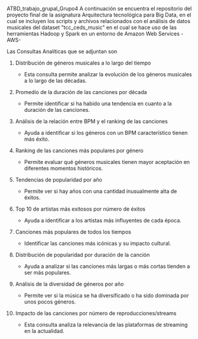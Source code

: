 ATBD_trabajo_grupal_Grupo4
A continuación se encuentra el repositorio del proyecto final de la asignatura Arquitectura tecnológica para Big Data, en el cual se incluyen los scripts y archivos relacionados con el análisis de datos musicales del dataset "tcc_ceds_music" en el cual se hace uso de las herramientas Hadoop y Spark en un entorno de Amazon Web Services -AWS-

Las Consultas Analíticas que se adjuntan son 

1. Distribución de géneros musicales a lo largo del tiempo
   - Esta consulta permite analizar la evolución de los géneros musicales a lo largo de las décadas.

2. Promedio de la duración de las canciones por década
   - Permite identificar si ha habido una tendencia en cuanto a la duración de las canciones.

3. Análisis de la relación entre BPM y el ranking de las canciones
   - Ayuda a identificar si los géneros con un BPM característico tienen más éxito.

4. Ranking de las canciones más populares por género
   - Permite evaluar qué géneros musicales tienen mayor aceptación en diferentes momentos históricos.

5. Tendencias de popularidad por año
   - Permite ver si hay años con una cantidad inusualmente alta de éxitos.

6. Top 10 de artistas más exitosos por número de éxitos
   - Ayuda a identificar a los artistas más influyentes de cada época.

7. Canciones más populares de todos los tiempos
   - Identificar las canciones más icónicas y su impacto cultural.

8. Distribución de popularidad por duración de la canción
   - Ayuda a analizar si las canciones más largas o más cortas tienden a ser más populares.

9. Análisis de la diversidad de géneros por año
   - Permite ver si la música se ha diversificado o ha sido dominada por unos pocos géneros.

10. Impacto de las canciones por número de reproducciones/streams
    - Esta consulta analiza la relevancia de las plataformas de streaming en la actualidad.


